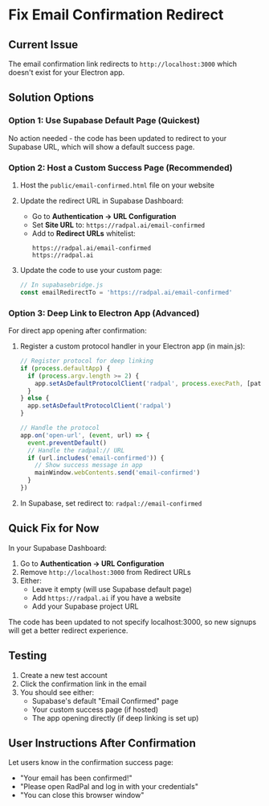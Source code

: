# Fix Email Confirmation Redirect

## Current Issue
The email confirmation link redirects to `http://localhost:3000` which doesn't exist for your Electron app.

## Solution Options

### Option 1: Use Supabase Default Page (Quickest)
No action needed - the code has been updated to redirect to your Supabase URL, which will show a default success page.

### Option 2: Host a Custom Success Page (Recommended)
1. Host the `public/email-confirmed.html` file on your website
2. Update the redirect URL in Supabase Dashboard:
   - Go to **Authentication → URL Configuration**
   - Set **Site URL** to: `https://radpal.ai/email-confirmed`
   - Add to **Redirect URLs** whitelist:
     ```
     https://radpal.ai/email-confirmed
     https://radpal.ai
     ```

3. Update the code to use your custom page:
   ```javascript
   // In supabasebridge.js
   const emailRedirectTo = 'https://radpal.ai/email-confirmed'
   ```

### Option 3: Deep Link to Electron App (Advanced)
For direct app opening after confirmation:

1. Register a custom protocol handler in your Electron app (in main.js):
   ```javascript
   // Register protocol for deep linking
   if (process.defaultApp) {
     if (process.argv.length >= 2) {
       app.setAsDefaultProtocolClient('radpal', process.execPath, [path.resolve(process.argv[1])])
     }
   } else {
     app.setAsDefaultProtocolClient('radpal')
   }
   
   // Handle the protocol
   app.on('open-url', (event, url) => {
     event.preventDefault()
     // Handle the radpal:// URL
     if (url.includes('email-confirmed')) {
       // Show success message in app
       mainWindow.webContents.send('email-confirmed')
     }
   })
   ```

2. In Supabase, set redirect to: `radpal://email-confirmed`

## Quick Fix for Now

In your Supabase Dashboard:
1. Go to **Authentication → URL Configuration**
2. Remove `http://localhost:3000` from Redirect URLs
3. Either:
   - Leave it empty (will use Supabase default page)
   - Add `https://radpal.ai` if you have a website
   - Add your Supabase project URL

The code has been updated to not specify localhost:3000, so new signups will get a better redirect experience.

## Testing
1. Create a new test account
2. Click the confirmation link in the email
3. You should see either:
   - Supabase's default "Email Confirmed" page
   - Your custom success page (if hosted)
   - The app opening directly (if deep linking is set up)

## User Instructions After Confirmation
Let users know in the confirmation success page:
- "Your email has been confirmed!"
- "Please open RadPal and log in with your credentials"
- "You can close this browser window"